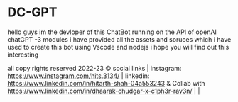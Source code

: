 # DC-GPT

hello guys im the devloper of this ChatBot running on the API of openAI chatGPT -3 modules
i have provided all the assets and soruces which i have used to create this bot using Vscode and nodejs
i hope you will find out this interesting




all copy rights reserved 2022-23 ©
social links | instagram:   https://www.instagram.com/hits.3134/    |  linkedin: https://www.linkedin.com/in/hitarth-shah-04a553243   & Collab with https://www.linkedin.com/in/dhaarak-chudgar-x-c1ph3r-rav3n/     |         |
                
